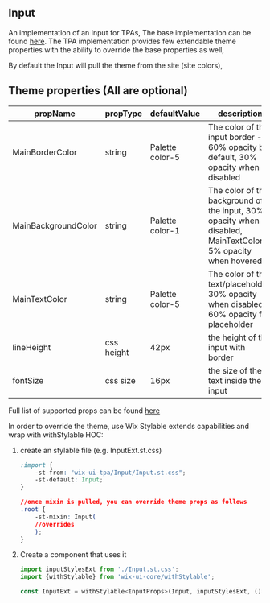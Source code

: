 ## Input
An implementation of an Input for TPAs,
The base implementation can be found [here](https://wix.github.io/wix-ui/?selectedKind=Components&selectedStory=Input).
The TPA implementation provides few extendable theme properties with the ability to override the base properties as well,

By default the Input will pull the theme from the site (site colors),

## Theme properties (All are optional)

| propName   | propType | defaultValue | description |
|------------|----------|--------------|-------------|
| MainBorderColor  | string   | Palette color-5 | The color of the input border - 60% opacity by default, 30% opacity when disabled |
| MainBackgroundColor  | string   | Palette color-1 | The color of the background of the input, 30% opacity when disabled, MainTextColor 5% opacity when hovered |
| MainTextColor  | string   | Palette color-5 | The color of the text/placeholder, 30% opacity when disabled, 60% opacity for placeholder |
| lineHeight  | css height   | 42px | the height of the input with border |
| fontSize  | css size   | 16px | the size of the text inside the input |

Full list of supported props can be found [here](https://wix.github.io/wix-ui/?selectedKind=Components&selectedStory=Input)


In order to override the theme, use Wix Stylable extends capabilities and wrap with withStylable HOC:

1. create an stylable file (e.g. InputExt.st.css)
    ``` css
    :import {
        -st-from: "wix-ui-tpa/Input/Input.st.css";
        -st-default: Input;
    }

    //once mixin is pulled, you can override theme props as follows
    .root {
        -st-mixin: Input(
        //overrides
        );
    }
    ```

2. Create a component that uses it
    ``` javascript
    import inputStylesExt from './Input.st.css';
    import {withStylable} from 'wix-ui-core/withStylable';

    const InputExt = withStylable<InputProps>(Input, inputStylesExt, () => null);
    ```
